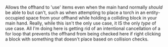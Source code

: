 Allows the offhand to 'use' items even when the main hand normally _should_ be able to but can't, such as when attempting to place a torch in an entity-occupied space from your offhand while holding a colliding block in your main hand.
Really, while this isn't the only use case, it IS the only _type_ of use case. All I'm doing here is getting rid of an intentional cancellation of a for loop that prevents the offhand from being checked here if right clicking a block with something that doesn't place based on collision checks.
